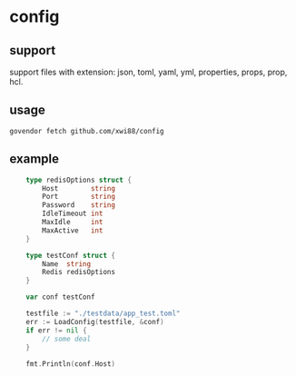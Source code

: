 # config

## support

support files with extension: json, toml, yaml, yml, properties, props, prop, hcl.

## usage

`govendor fetch github.com/xwi88/config`

## example

```go
	type redisOptions struct {
		Host        string
		Port        string
		Password    string
		IdleTimeout int
		MaxIdle     int
		MaxActive   int
	}

	type testConf struct {
		Name  string
		Redis redisOptions
	}

	var conf testConf

	testfile := "./testdata/app_test.toml"
	err := LoadConfig(testfile, &conf)
	if err != nil {
		// some deal
    }
    
    fmt.Println(conf.Host)
```
